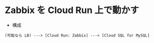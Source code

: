 # Zabbix を Cloud Run 上で動かす

- 構成

```
(可能なら LB) ---> [Cloud Run: Zabbix] ---> [Cloud SQL for MySQL]
```
